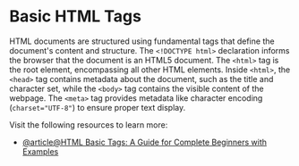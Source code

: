 # Basic HTML Tags

HTML documents are structured using fundamental tags that define the document's content and structure. The `<!DOCTYPE html>` declaration informs the browser that the document is an HTML5 document. The `<html>` tag is the root element, encompassing all other HTML elements. Inside `<html>`, the `<head>` tag contains metadata about the document, such as the title and character set, while the `<body>` tag contains the visible content of the webpage. The `<meta>` tag provides metadata like character encoding (`charset="UTF-8"`) to ensure proper text display.

Visit the following resources to learn more:

- [@article@HTML Basic Tags: A Guide for Complete Beginners with Examples](https://www.tutorialspoint.com/html/html_basic_tags.htm)